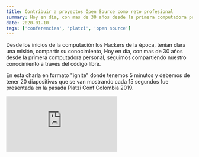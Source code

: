 ```yaml
---
title: Contribuir a proyectos Open Source como reto profesional
summary: Hoy en día, con mas de 30 años desde la primera computadora personal, seguimos compartiendo nuestro conocimiento a través del código libre.
date: 2020-01-10
tags: ['conferencias', 'platzi', 'open source']
---
```


Desde los inicios de la computación los Hackers de la época, tenían clara una misión, compartir su conocimiento, Hoy en día, con mas de 30 años desde la primera computadora personal, seguimos compartiendo nuestro conocimiento a través del código libre.

En esta charla en formato "ignite" donde tenemos 5 minutos y debemos de tener 20 diapositivas que se van mostrando cada 15 segundos fue presentada en la pasada Platzi Conf Colombia 2019.

<div class="embed-container">
<iframe src="https://www.youtube.com/embed/dsnN1x48kVs" title="YouTube video player" frameborder="0" allow="accelerometer; autoplay; clipboard-write; encrypted-media; gyroscope; picture-in-picture" allowfullscreen></iframe>
</div>
